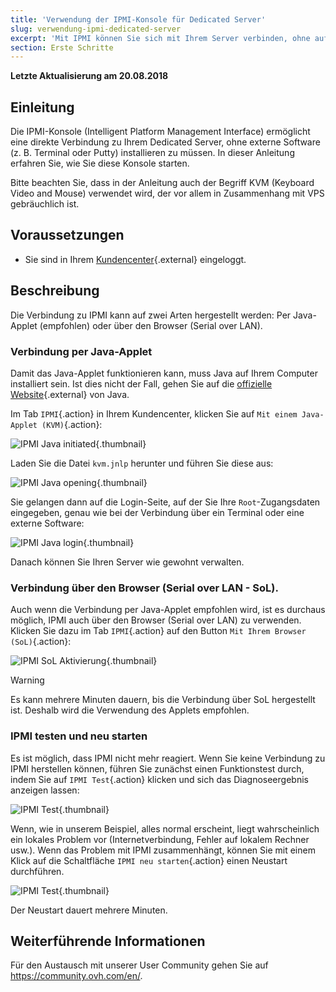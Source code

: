 ```yaml
---
title: 'Verwendung der IPMI-Konsole für Dedicated Server'
slug: verwendung-ipmi-dedicated-server
excerpt: 'Mit IPMI können Sie sich mit Ihrem Server verbinden, ohne auf externe Software zurückgreifen zu müssen.'
section: Erste Schritte
---
```


**Letzte Aktualisierung am 20.08.2018**

## Einleitung

Die IPMI-Konsole (Intelligent Platform Management Interface) ermöglicht eine direkte Verbindung zu Ihrem Dedicated Server, ohne externe Software (z. B. Terminal oder Putty) installieren zu müssen. In dieser Anleitung erfahren Sie, wie Sie diese Konsole starten.

Bitte beachten Sie, dass in der Anleitung auch der Begriff KVM (Keyboard Video and Mouse) verwendet wird, der vor allem in Zusammenhang mit VPS gebräuchlich ist.

## Voraussetzungen

- Sie sind in Ihrem [Kundencenter](https://www.ovh.com/auth/?action=gotomanager){.external} eingeloggt.

## Beschreibung

Die Verbindung zu IPMI kann auf zwei Arten hergestellt werden: Per Java-Applet (empfohlen) oder über den Browser (Serial over LAN).

### Verbindung per Java-Applet

Damit das Java-Applet funktionieren kann, muss Java auf Ihrem Computer installiert sein. Ist dies nicht der Fall, gehen Sie auf die [offizielle Website](https://www.java.com/de/download/){.external} von Java.

Im Tab `IPMI`{.action} in Ihrem Kundencenter, klicken Sie auf `Mit einem Java-Applet (KVM)`{.action}:

![IPMI Java initiated](images/java_ipmi_initiate.png){.thumbnail}

Laden Sie die Datei `kvm.jnlp` herunter und führen Sie diese aus:

![IPMI Java opening](images/java_ipmi_activation.png){.thumbnail}

Sie gelangen dann auf die Login-Seite, auf der Sie Ihre `Root`-Zugangsdaten eingegeben, genau wie bei der Verbindung über ein Terminal oder eine externe Software:

![IPMI Java login](images/java_ipmi_login.png){.thumbnail}

Danach können Sie Ihren Server wie gewohnt verwalten.

### Verbindung über den Browser (Serial over LAN - SoL).

Auch wenn die Verbindung per Java-Applet empfohlen wird, ist es durchaus möglich, IPMI auch über den Browser (Serial over LAN) zu verwenden. Klicken Sie dazu im Tab `IPMI`{.action} auf den Button `Mit Ihrem Browser (SoL)`{.action}:

![IPMI SoL Aktivierung](images/sol_ipmi_activation.png){.thumbnail}

> [!warning]
>
> Es kann mehrere Minuten dauern, bis die Verbindung über SoL hergestellt ist. Deshalb wird die Verwendung des Applets empfohlen.
>

### IPMI testen und neu starten

Es ist möglich, dass IPMI nicht mehr reagiert. Wenn Sie keine Verbindung zu IPMI herstellen können, führen Sie zunächst einen Funktionstest durch, indem Sie auf `IPMI Test`{.action} klicken und sich das Diagnoseergebnis anzeigen lassen:

![IPMI Test](images/ipmi_test.png){.thumbnail}

Wenn, wie in unserem Beispiel, alles normal erscheint, liegt wahrscheinlich ein lokales Problem vor (Internetverbindung, Fehler auf lokalem Rechner usw.). Wenn das Problem mit IPMI zusammenhängt, können Sie mit einem Klick auf die Schaltfläche `IPMI neu starten`{.action} einen Neustart durchführen.

![IPMI Test](images/ipmi_reboot.png){.thumbnail}

Der Neustart dauert mehrere Minuten.

## Weiterführende Informationen

Für den Austausch mit unserer User Community gehen Sie auf <https://community.ovh.com/en/>.
